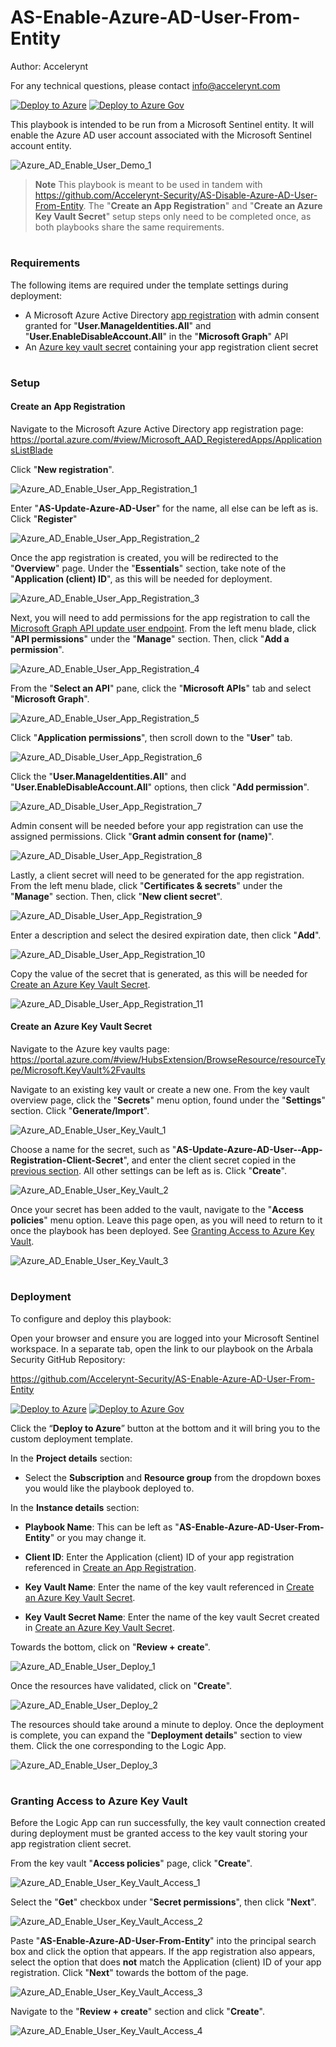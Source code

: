# AS-Enable-Azure-AD-User-From-Entity
Author: Accelerynt

For any technical questions, please contact info@accelerynt.com  

[![Deploy to Azure](https://aka.ms/deploytoazurebutton)](https://portal.azure.com/#create/Microsoft.Template/uri/https%3A%2F%2Fraw.githubusercontent.com%2FAccelerynt-Security%2FAS-Enable-Azure-AD-User-From-Entity%2Fmaster%2Fazuredeploy.json)
[![Deploy to Azure Gov](https://aka.ms/deploytoazuregovbutton)](https://portal.azure.us/#create/Microsoft.Template/uri/https%3A%2F%2Fraw.githubusercontent.com%2FAccelerynt-Security%2FAS-Enable-Azure-AD-User-From-Entity%2Fmaster%2Fazuredeploy.json)    

This playbook is intended to be run from a Microsoft Sentinel entity. It will enable the Azure AD user account associated with the Microsoft Sentinel account entity.

![Azure_AD_Enable_User_Demo_1](Images/Azure_AD_Enable_User_Demo_1.png)

> **Note**
> This playbook is meant to be used in tandem with https://github.com/Accelerynt-Security/AS-Disable-Azure-AD-User-From-Entity. The "**Create an App Registration**" and "**Create an Azure Key Vault Secret**" setup steps only need to be completed once, as both playbooks share the same requirements.


#
### Requirements
                                                                                                                                     
The following items are required under the template settings during deployment: 

* A Microsoft Azure Active Directory [app registration](https://github.com/Accelerynt-Security/AS-Enable-Azure-AD-User-From-Entity#create-an-app-registration) with admin consent granted for "**User.ManageIdentities.All**" and "**User.EnableDisableAccount.All**" in the "**Microsoft Graph**" API
* An [Azure key vault secret](https://github.com/Accelerynt-Security/AS-Enable-Azure-AD-User-From-Entity#create-an-azure-key-vault-secret) containing your app registration client secret


# 
### Setup

#### Create an App Registration

Navigate to the Microsoft Azure Active Directory app registration page: https://portal.azure.com/#view/Microsoft_AAD_RegisteredApps/ApplicationsListBlade

Click "**New registration**".

![Azure_AD_Enable_User_App_Registration_1](Images/Azure_AD_Enable_User_App_Registration_1.png)

Enter "**AS-Update-Azure-AD-User**" for the name, all else can be left as is. Click "**Register**"

![Azure_AD_Enable_User_App_Registration_2](Images/Azure_AD_Enable_User_App_Registration_2.png)

Once the app registration is created, you will be redirected to the "**Overview**" page. Under the "**Essentials**" section, take note of the "**Application (client) ID**", as this will be needed for deployment.

![Azure_AD_Enable_User_App_Registration_3](Images/Azure_AD_Enable_User_App_Registration_3.png)

Next, you will need to add permissions for the app registration to call the [Microsoft Graph API update user endpoint](https://learn.microsoft.com/en-us/graph/api/user-update?view=graph-rest-1.0&tabs=http#permissions). From the left menu blade, click "**API permissions**" under the "**Manage**" section. Then, click "**Add a permission**".

![Azure_AD_Enable_User_App_Registration_4](Images/Azure_AD_Enable_User_App_Registration_4.png)

From the "**Select an API**" pane, click the "**Microsoft APIs**" tab and select "**Microsoft Graph**".

![Azure_AD_Enable_User_App_Registration_5](Images/Azure_AD_Enable_User_App_Registration_5.png)

Click "**Application permissions**", then scroll down to the "**User**" tab.

![Azure_AD_Disable_User_App_Registration_6](Images/Azure_AD_Disable_User_App_Registration_6.png)

Click the "**User.ManageIdentities.All**" and "**User.EnableDisableAccount.All**" options, then click "**Add permission**".

![Azure_AD_Disable_User_App_Registration_7](Images/Azure_AD_Disable_User_App_Registration_7.png)

Admin consent will be needed before your app registration can use the assigned permissions. Click "**Grant admin consent for (name)**".

![Azure_AD_Disable_User_App_Registration_8](Images/Azure_AD_Disable_User_App_Registration_8.png)

Lastly, a client secret will need to be generated for the app registration. From the left menu blade, click "**Certificates & secrets**" under the "**Manage**" section. Then, click "**New client secret**".

![Azure_AD_Disable_User_App_Registration_9](Images/Azure_AD_Disable_User_App_Registration_9.png)

Enter a description and select the desired expiration date, then click "**Add**".

![Azure_AD_Disable_User_App_Registration_10](Images/Azure_AD_Disable_User_App_Registration_10.png)

Copy the value of the secret that is generated, as this will be needed for [Create an Azure Key Vault Secret](https://github.com/Accelerynt-Security/AS-Disable-Azure-AD-User-From-Entity#create-an-azure-key-vault-secret).

![Azure_AD_Disable_User_App_Registration_11](Images/Azure_AD_Disable_User_App_Registration_11.png)


#### Create an Azure Key Vault Secret

Navigate to the Azure key vaults page: https://portal.azure.com/#view/HubsExtension/BrowseResource/resourceType/Microsoft.KeyVault%2Fvaults

Navigate to an existing key vault or create a new one. From the key vault overview page, click the "**Secrets**" menu option, found under the "**Settings**" section. Click "**Generate/Import**".

![Azure_AD_Enable_User_Key_Vault_1](Images/Azure_AD_Enable_User_Key_Vault_1.png)

Choose a name for the secret, such as "**AS-Update-Azure-AD-User--App-Registration-Client-Secret**", and enter the client secret copied in the [previous section](https://github.com/Accelerynt-Security/AS-Enable-Azure-AD-User-From-Entity#create-an-app-registration). All other settings can be left as is. Click "**Create**". 

![Azure_AD_Enable_User_Key_Vault_2](Images/Azure_AD_Enable_User_Key_Vault_2.png)

Once your secret has been added to the vault, navigate to the "**Access policies**" menu option. Leave this page open, as you will need to return to it once the playbook has been deployed. See [Granting Access to Azure Key Vault](https://github.com/Accelerynt-Security/AS-Enable-Azure-AD-User-From-Entity#granting-access-to-azure-key-vault).

![Azure_AD_Enable_User_Key_Vault_3](Images/Azure_AD_Enable_User_Key_Vault_3.png)


#
### Deployment

To configure and deploy this playbook:

Open your browser and ensure you are logged into your Microsoft Sentinel workspace. In a separate tab, open the link to our playbook on the Arbala Security GitHub Repository:

https://github.com/Accelerynt-Security/AS-Enable-Azure-AD-User-From-Entity

[![Deploy to Azure](https://aka.ms/deploytoazurebutton)](https://portal.azure.com/#create/Microsoft.Template/uri/https%3A%2F%2Fraw.githubusercontent.com%2FAccelerynt-Security%2FAS-Enable-Azure-AD-User-From-Entity%2Fmaster%2Fazuredeploy.json)
[![Deploy to Azure Gov](https://aka.ms/deploytoazuregovbutton)](https://portal.azure.us/#create/Microsoft.Template/uri/https%3A%2F%2Fraw.githubusercontent.com%2FAccelerynt-Security%2FAS-Enable-Azure-AD-User-From-Entity%2Fmaster%2Fazuredeploy.json)

Click the “**Deploy to Azure**” button at the bottom and it will bring you to the custom deployment template.

In the **Project details** section:

* Select the **Subscription** and **Resource group** from the dropdown boxes you would like the playbook deployed to.  

In the **Instance details** section:  
                                                  
* **Playbook Name**: This can be left as "**AS-Enable-Azure-AD-User-From-Entity**" or you may change it.

* **Client ID**: Enter the Application (client) ID of your app registration referenced in [Create an App Registration](https://github.com/Accelerynt-Security/AS-Enable-Azure-AD-User-From-Entity#create-an-app-registration).

* **Key Vault Name**: Enter the name of the key vault referenced in [Create an Azure Key Vault Secret](https://github.com/Accelerynt-Security/AS-Enable-Azure-AD-User-From-Entity#create-an-azure-key-vault-secret).

* **Key Vault Secret Name**: Enter the name of the key vault Secret created in [Create an Azure Key Vault Secret](https://github.com/Accelerynt-Security/AS-Enable-Azure-AD-User-From-Entity#create-an-azure-key-vault-secret).


Towards the bottom, click on "**Review + create**". 

![Azure_AD_Enable_User_Deploy_1](Images/Azure_AD_Enable_User_Deploy_1.png)

Once the resources have validated, click on "**Create**".

![Azure_AD_Enable_User_Deploy_2](Images/Azure_AD_Enable_User_Deploy_2.png)

The resources should take around a minute to deploy. Once the deployment is complete, you can expand the "**Deployment details**" section to view them.
Click the one corresponding to the Logic App.

![Azure_AD_Enable_User_Deploy_3](Images/Azure_AD_Enable_User_Deploy_3.png)


#
### Granting Access to Azure Key Vault

Before the Logic App can run successfully, the key vault connection created during deployment must be granted access to the key vault storing your app registration client secret.

From the key vault "**Access policies**" page, click "**Create**".

![Azure_AD_Enable_User_Key_Vault_Access_1](Images/Azure_AD_Enable_User_Key_Vault_Access_1.png)

Select the "**Get**" checkbox under "**Secret permissions**", then click "**Next**".

![Azure_AD_Enable_User_Key_Vault_Access_2](Images/Azure_AD_Enable_User_Key_Vault_Access_2.png)

Paste "**AS-Enable-Azure-AD-User-From-Entity**" into the principal search box and click the option that appears. If the app registration also appears, select the option that does **not** match the Application (client) ID of your app registration. Click "**Next**" towards the bottom of the page.

![Azure_AD_Enable_User_Key_Vault_Access_3](Images/Azure_AD_Enable_User_Key_Vault_Access_3.png)

Navigate to the "**Review + create**" section and click "**Create**".

![Azure_AD_Enable_User_Key_Vault_Access_4](Images/Azure_AD_Enable_User_Key_Vault_Access_4.png)
